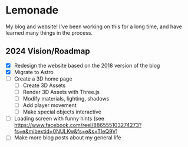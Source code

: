 # Lemonade

My blog and website! I've been working on this for a long time, and have learned many things in the process.

## 2024 Vision/Roadmap
- [x] Redesign the website based on the 2018 version of the blog
- [x] Migrate to Astro
- [ ] Create a 3D home page
  - [ ] Create 3D Assets
  - [ ] Render 3D Assets with Three.js
  - [ ] Modify materials, lighting, shadows
  - [ ] Add player movement
  - [ ] Make special objects interactive
- [ ] Loading screen with funny hints (see https://www.facebook.com/reel/886555103274273?fs=e&mibextid=0NULKw&fs=e&s=TIeQ9V)
- [ ] Make more blog posts about my general life
